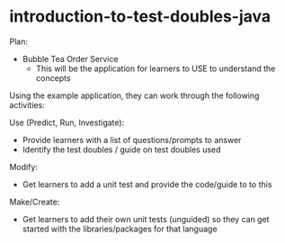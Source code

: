 # introduction-to-test-doubles-java

Plan:
- Bubble Tea Order Service
    - This will be the application for learners to USE to understand the concepts

Using the example application, they can work through the following activities:

Use (Predict, Run, Investigate):
- Provide learners with a list of questions/prompts to answer
- Identify the test doubles / guide on test doubles used

Modify:
- Get learners to add a unit test and provide the code/guide to to this

Make/Create:
- Get learners to add their own unit tests (unguided) so they can get started with the libraries/packages for that language